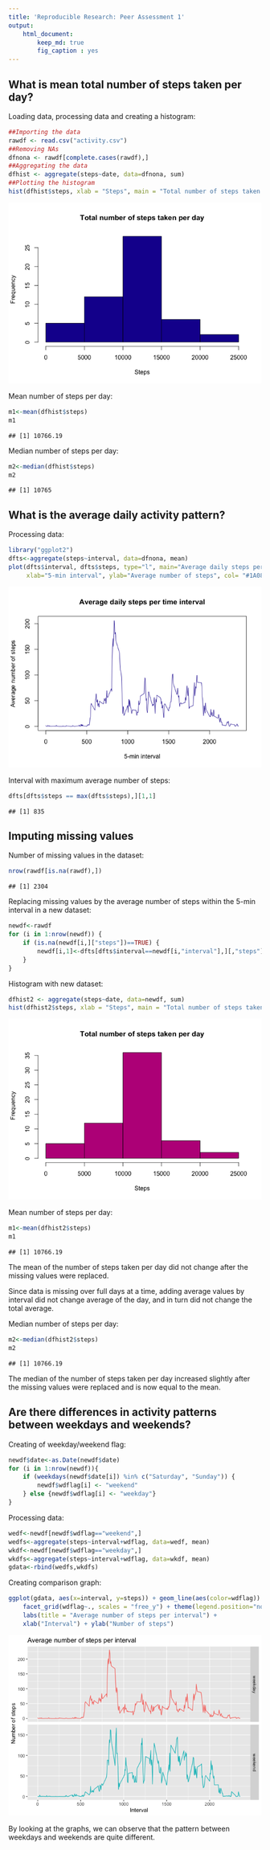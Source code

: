 ```yaml
---
title: 'Reproducible Research: Peer Assessment 1'
output: 
    html_document:
        keep_md: true
        fig_caption : yes
---
```




## What is mean total number of steps taken per day?

Loading data, processing data and creating a histogram:

```r
##Importing the data
rawdf <- read.csv("activity.csv")
##Removing NAs
dfnona <- rawdf[complete.cases(rawdf),]
##Aggregating the data
dfhist <- aggregate(steps~date, data=dfnona, sum)
##Plotting the histogram
hist(dfhist$steps, xlab = "Steps", main = "Total number of steps taken per day", col = "#1A089C")
```

![](figures/dataprep-1.png)<!-- -->

Mean number of steps per day:

```r
m1<-mean(dfhist$steps)
m1
```

```
## [1] 10766.19
```

Median number of steps per day:

```r
m2<-median(dfhist$steps)
m2
```

```
## [1] 10765
```


## What is the average daily activity pattern?

Processing data:

```r
library("ggplot2")
dfts<-aggregate(steps~interval, data=dfnona, mean)
plot(dfts$interval, dfts$steps, type="l", main="Average daily steps per time interval",
     xlab="5-min interval", ylab="Average number of steps", col= "#1A089C")
```

![](figures/dailyavg-1.png)<!-- -->

Interval with maximum average number of steps:

```r
dfts[dfts$steps == max(dfts$steps),][1,1]
```

```
## [1] 835
```


## Imputing missing values

Number of missing values in the dataset:

```r
nrow(rawdf[is.na(rawdf),])
```

```
## [1] 2304
```

Replacing missing values by the average number of steps within the 5-min interval in a new dataset:

```r
newdf<-rawdf
for (i in 1:nrow(newdf)) {
    if (is.na(newdf[i,]["steps"])==TRUE) {
        newdf[i,1]<-dfts[dfts$interval==newdf[i,"interval"],][,"steps"]
    }
}
```

Histogram with new dataset:

```r
dfhist2 <- aggregate(steps~date, data=newdf, sum)
hist(dfhist2$steps, xlab = "Steps", main = "Total number of steps taken per day", col = "#BC1589")
```

![](figures/hist2-1.png)<!-- -->

Mean number of steps per day:

```r
m1<-mean(dfhist2$steps)
m1
```

```
## [1] 10766.19
```
The mean of the number of steps taken per day did not change after the missing values were replaced.

Since data is missing over full days at a time, adding average values by interval did not change average of the day, and in turn did not change the total average.

Median number of steps per day:

```r
m2<-median(dfhist2$steps)
m2
```

```
## [1] 10766.19
```
The median of the number of steps taken per day increased slightly after the missing values were replaced and is now equal to the mean.



## Are there differences in activity patterns between weekdays and weekends?

Creating of weekday/weekend flag:

```r
newdf$date<-as.Date(newdf$date)
for (i in 1:nrow(newdf)){
    if (weekdays(newdf$date[i]) %in% c("Saturday", "Sunday")) {
        newdf$wdflag[i] <- "weekend"
    } else {newdf$wdflag[i] <- "weekday"}
}
```

Processing data:

```r
wedf<-newdf[newdf$wdflag=="weekend",]
wedfs<-aggregate(steps~interval+wdflag, data=wedf, mean)
wkdf<-newdf[newdf$wdflag=="weekday",]
wkdfs<-aggregate(steps~interval+wdflag, data=wkdf, mean)
gdata<-rbind(wedfs,wkdfs)
```

Creating comparison graph:

```r
ggplot(gdata, aes(x=interval, y=steps)) + geom_line(aes(color=wdflag)) +
    facet_grid(wdflag~., scales = "free_y") + theme(legend.position="none") +
    labs(title = "Average number of steps per interval") +
    xlab("Interval") + ylab("Number of steps")
```

![](figures/compa-1.png)<!-- -->

By looking at the graphs, we can observe that the pattern between weekdays and weekends are quite different.

